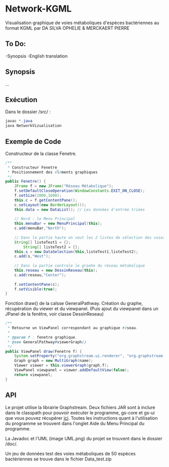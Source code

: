 # Network-KGML
Visualisation graphique de voies métaboliques d'espèces bactériennes au format KGML
par DA SILVA OPHELIE & MERCKAERT PIERRE

## To Do:
-Synopsis
-English translation

 Synopsis
 --------

...

 Exécution
 ---------
 Dans le dossier /src/ :
```java
javac *.java
java NetworkVizualisation
 ```
 

 Exemple de Code
 ---------------

Constructeur de la classe Fenetre.
```java
/**
 * Constructeur Fenetre
 * Positionnement des éléments graphiques
 */
public Fenetre() {
	JFrame f = new JFrame("Réseau Métabolique");
	f.setDefaultCloseOperation(WindowConstants.EXIT_ON_CLOSE);
	f.setSize(2000,1600);
	this.c = f.getContentPane();
	c.setLayout(new BorderLayout());
	this.data = new DataList(); // Les données d'entrée triées
	
	// Nord : le Menu Principal
	this.menuBar = new MenuPrincipal(this);
	c.add(menuBar,"North");
	
	// Dans la partie haute on veut les 2 listes de sélection des voies et des bactéries
	String[] listeTest1 = {}; 
		String[] listeTest2 = {}; 
	this.s = new DataSelection(this,listeTest1,listeTest2);
	c.add(s,"West");
	
	// Dans la partie centrale le graohe du réseau métabolique
	this.reseau = new DessinReseau(this);
	c.add(reseau,"Center");
		
	f.setContentPane(c);
	f.setVisible(true);
}
```


Fonction draw() de la calsse GeneralPathway.
Création du graphe, récupération du viewer et du viewpanel.
(Puis ajout du viewpanel dans un JPanel de la fenêtre, voir classe DessinReseau)
```java
/**
 * Retourne un ViewPanel correspondant au graphique réseau.
 * 
 * @param f : fenetre graphique.
 * @see GeneralPathway#viewerGraph()
 */
public ViewPanel draw(Fenetre f) {
	System.setProperty("org.graphstream.ui.renderer", "org.graphstream.ui.j2dviewer.J2DGraphRenderer");
	Graph graph = new MultiGraph(name);
	Viewer viewer = this.viewerGraph(graph,f);
	ViewPanel viewpanel = viewer.addDefaultView(false);
	return viewpanel;
}
```

 API
 ---
Le projet utilise la librairie Graphstream. Deux fichiers JAR sont à inclure dans le classpath pour pouvoir exécuter le programme, gs-core et gs-ui que vous pouvez récupérer [ici](http://graphstream-project.org/download/).
Toutes les instructions quant à l'utilisation du programme se trouvent dans l'onglet Aide du Menu Principal du programme.

La Javadoc et l'UML (image UML.png) du projet se trouvent dans le dossier /doc/.

Un jeu de données test des voies métaboliques de 50 espèces bactériennes se trouve dans le fichier Data_test.zip
